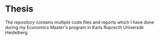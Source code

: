 # Thesis
The repository contains multiple code files and reports which I have done during my Economics Master's program in Karls Ruprecth Universiät Heidelberg.
